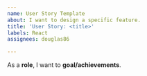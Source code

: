 ```yaml
---
name: User Story Template
about: I want to design a specific feature.
title: 'User Story: <title>'
labels: React
assignees: douglas86

---
```


As a **role**, I want to **goal/achievements**.
